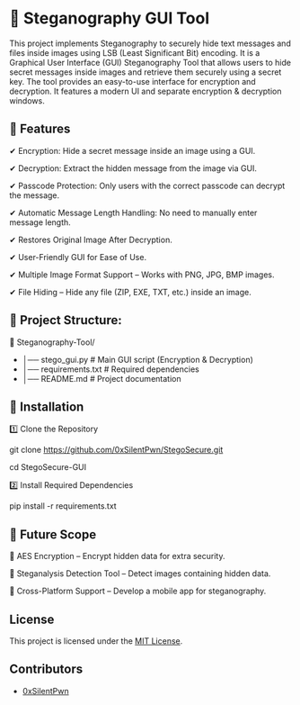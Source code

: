 # 🔐 Steganography GUI Tool

This project implements Steganography to securely hide text messages and files inside images using LSB (Least Significant Bit) encoding. It is a Graphical User Interface (GUI) Steganography Tool that allows users to hide secret messages inside images and retrieve them securely using a secret key. The tool provides an easy-to-use interface for encryption and decryption. It features a modern UI and separate encryption & decryption windows.

## 📌 Features

✔ Encryption: Hide a secret message inside an image using a GUI.

✔ Decryption: Extract the hidden message from the image via GUI.

✔ Passcode Protection: Only users with the correct passcode can decrypt the message.

✔ Automatic Message Length Handling: No need to manually enter message length.

✔ Restores Original Image After Decryption.

✔ User-Friendly GUI for Ease of Use.

✔ Multiple Image Format Support – Works with PNG, JPG, BMP images.

✔ File Hiding – Hide any file (ZIP, EXE, TXT, etc.) inside an image.

## 📂 Project Structure:

📁 Steganography-Tool/

- │── stego_gui.py      # Main GUI script (Encryption & Decryption)
- │── requirements.txt  # Required dependencies
- │── README.md         # Project documentation

## 📌 Installation

1️⃣ Clone the Repository

git clone https://github.com/0xSilentPwn/StegoSecure.git

cd StegoSecure-GUI

2️⃣ Install Required Dependencies

pip install -r requirements.txt

## 📌 Future Scope

🔹 AES Encryption – Encrypt hidden data for extra security.

🔹 Steganalysis Detection Tool – Detect images containing hidden data.

🔹 Cross-Platform Support – Develop a mobile app for steganography.

## License
This project is licensed under the [MIT License](LICENSE).

## Contributors
- [0xSilentPwn](https://github.com/0xSilentPwn)
